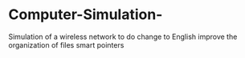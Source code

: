 # Computer-Simulation-
Simulation of a wireless network
to do
change to English
improve the organization of files
smart pointers
